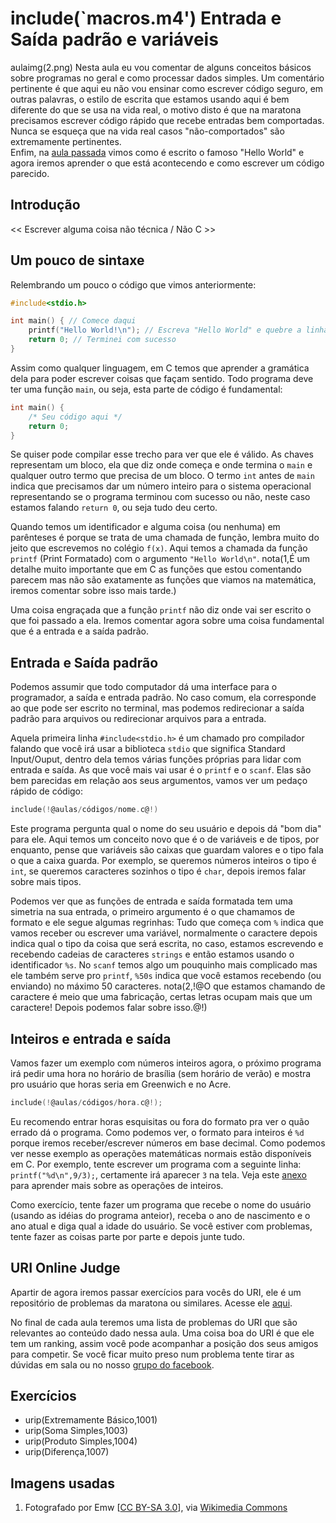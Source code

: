 include(`macros.m4')
Entrada e Saída padrão e variáveis
==================================
aulaimg(2.png)
Nesta aula eu vou comentar de alguns conceitos básicos sobre programas no geral e como processar dados simples. Um comentário pertinente é que aqui eu não vou ensinar como escrever código seguro, em outras palavras, o estilo de escrita que estamos usando aqui é bem diferente do que se usa na vida real, o motivo disto é que na maratona precisamos escrever código rápido que recebe entradas bem comportadas. Nunca se esqueça que na vida real casos "não-comportados" são extremamente pertinentes.  
Enfim, na [aula passada](aula1.html) vimos como é escrito o famoso "Hello World" e agora iremos aprender o que está acontecendo e como escrever um código parecido.

Introdução
----------
<< Escrever alguma coisa não técnica / Não C >>

Um pouco de sintaxe
-------------------
Relembrando um pouco o código que vimos anteriormente:

```c
#include<stdio.h>

int main() { // Comece daqui
	printf("Hello World!\n"); // Escreva "Hello World" e quebre a linha
	return 0; // Terminei com sucesso
}
```
Assim como qualquer linguagem, em C temos que aprender a gramática dela para poder escrever coisas que façam sentido. Todo programa deve ter uma função `main`, ou seja, esta parte de código é fundamental:

```c
int main() {
	/* Seu código aqui */
	return 0;
}
```
Se quiser pode compilar esse trecho para ver que ele é válido. As chaves representam um bloco, ela que diz onde começa e onde termina o `main` e qualquer outro termo que precisa de um bloco. O termo `int` antes de `main` indica que precisamos dar um número inteiro para o sistema operacional representando se o programa terminou com sucesso ou não, neste caso estamos falando `return 0`, ou seja tudo deu certo.

Quando temos um identificador e alguma coisa (ou nenhuma) em parênteses é porque se trata de uma chamada de função, lembra muito do jeito que escrevemos no colégio `f(x)`. Aqui temos a chamada da função `printf` (Print Formatado) com o argumento `"Hello World\n"`. nota(1,É um detalhe muito importante que em C as funções que estou comentando parecem mas não são exatamente as funções que viamos na matemática, iremos comentar sobre isso mais tarde.)

Uma coisa engraçada que a função `printf` não diz onde vai ser escrito o que foi passado a ela. Iremos comentar agora sobre uma coisa fundamental que é a entrada e a saída padrão.

Entrada e Saída padrão
----------------------
Podemos assumir que todo computador dá uma interface para o programador, a saída e entrada padrão. No caso comum, ela corresponde ao que pode ser escrito no terminal, mas podemos redirecionar a saída padrão para arquivos ou redirecionar arquivos para a entrada.

Aquela primeira linha `#include<stdio.h>` é um chamado pro compilador falando que você irá usar a biblioteca `stdio` que significa Standard Input/Ouput, dentro dela temos várias funções próprias para lidar com entrada e saída. As que você mais vai usar é o `printf` e o `scanf`. Elas são bem parecidas em relação aos seus argumentos, vamos ver um pedaço rápido de código:

```c
include(!@aulas/códigos/nome.c@!)
```
Este programa pergunta qual o nome do seu usuário e depois dá "bom dia" para ele. Aqui temos um conceito novo que é o de variáveis e de tipos, por enquanto, pense que variáveis são caixas que guardam valores e o tipo fala o que a caixa guarda. Por exemplo, se queremos números inteiros o tipo é `int`, se queremos caracteres sozinhos o tipo é `char`, depois iremos falar sobre mais tipos.

Podemos ver que as funções de entrada e saída formatada tem uma simetria na sua entrada, o primeiro argumento é o que chamamos de formato e ele segue algumas regrinhas: Tudo que começa com `%` indica que vamos receber ou escrever uma variável, normalmente o caractere depois indica qual o tipo da coisa que será escrita, no caso, estamos escrevendo e recebendo cadeias de caracteres `strings` e então estamos usando o identificador `%s`. No `scanf` temos algo um pouquinho mais complicado mas ele também serve pro `printf`, `%50s` indica que você estamos recebendo (ou enviando) no máximo 50 caracteres. nota(2,!@O que estamos chamando de caractere é meio que uma fabricação, certas letras ocupam mais que um caractere! Depois podemos falar sobre isso.@!)

Inteiros e entrada e saída
--------------------------
Vamos fazer um exemplo com números inteiros agora, o próximo programa irá pedir uma hora no horário de brasília (sem horário de verão) e mostra pro usuário que horas seria em Greenwich e no Acre.

```c
include(!@aulas/códigos/hora.c@!);
```
Eu recomendo entrar horas esquisitas ou fora do formato pra ver o quão errado dá o programa.
Como podemos ver, o formato para inteiros é `%d` porque iremos receber/escrever números em base decimal. Como podemos ver nesse exemplo as operações matemáticas normais estão disponíveis em C. Por exemplo, tente escrever um programa com a seguinte linha: `printf("%d\n",9/3);`, certamente irá aparecer `3` na tela. Veja este [anexo](aula2.anexo.html) para aprender mais sobre as operações de inteiros.

Como exercício, tente fazer um programa que recebe o nome do usuário (usando as idéias do programa anteior), receba o ano de nascimento e o ano atual e diga qual a idade do usuário. Se você estiver com problemas, tente fazer as coisas parte por parte e depois junte tudo.

URI Online Judge
----------------
Apartir de agora iremos passar exercícios para vocês do URI, ele é um repositório de problemas da maratona ou similares. Acesse ele [aqui](https://www.urionlinejudge.com.br/judge/login).

No final de cada aula teremos uma lista de problemas do URI que são relevantes ao conteúdo dado nessa aula. Uma coisa boa do URI é que ele tem um ranking, assim você pode acompanhar a posição dos seus amigos para competir. Se você ficar muito preso num problema tente tirar as dúvidas em sala ou no nosso [grupo do facebook](https://www.facebook.com/groups/169425793178096/).

Exercícios
----------
* urip(Extremamente Básico,1001)
* urip(Soma Simples,1003)
* urip(Produto Simples,1004)
* urip(Diferença,1007)

Imagens usadas
--------------
1. Fotografado por Emw [[CC BY-SA 3.0](http://creativecommons.org/licenses/by-sa/3.0)], via [Wikimedia Commons](http://commons.wikimedia.org/wiki/File%3AGates_of_Hell_sculpture_by_Rodin%3B_angled_view_from_left.JPG)
